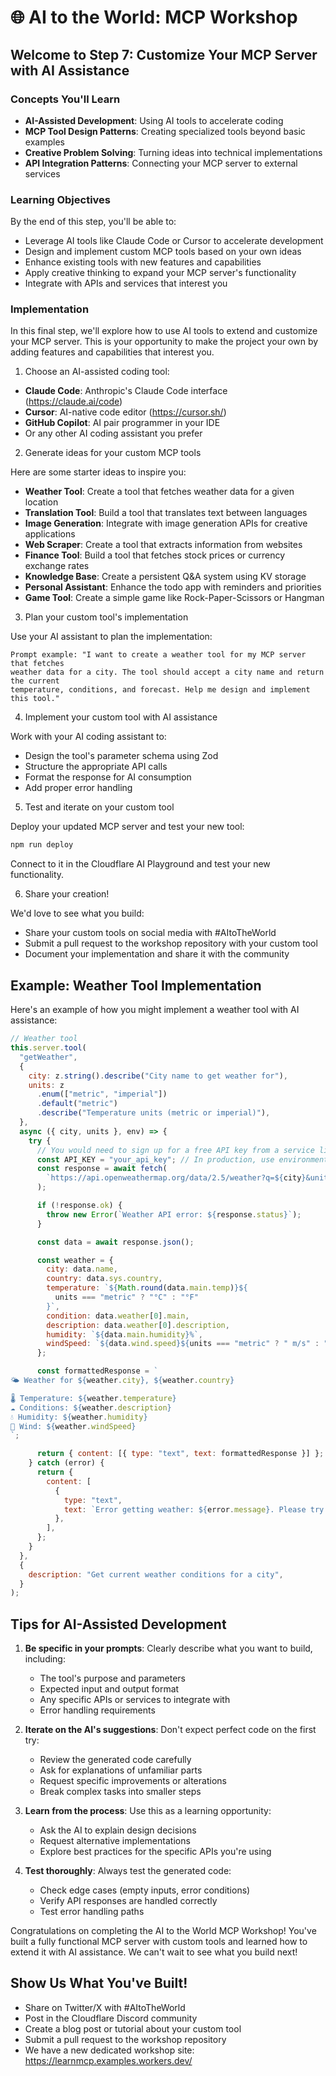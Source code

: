 # 🌐 AI to the World: MCP Workshop

## Welcome to Step 7: Customize Your MCP Server with AI Assistance

### Concepts You'll Learn

- **AI-Assisted Development**: Using AI tools to accelerate coding
- **MCP Tool Design Patterns**: Creating specialized tools beyond basic examples
- **Creative Problem Solving**: Turning ideas into technical implementations
- **API Integration Patterns**: Connecting your MCP server to external services

### Learning Objectives

By the end of this step, you'll be able to:

- Leverage AI tools like Claude Code or Cursor to accelerate development
- Design and implement custom MCP tools based on your own ideas
- Enhance existing tools with new features and capabilities
- Apply creative thinking to expand your MCP server's functionality
- Integrate with APIs and services that interest you

### Implementation

In this final step, we'll explore how to use AI tools to extend and customize your MCP server. This is your opportunity to make the project your own by adding features and capabilities that interest you.

1. Choose an AI-assisted coding tool:

- **Claude Code**: Anthropic's Claude Code interface (https://claude.ai/code)
- **Cursor**: AI-native code editor (https://cursor.sh/)
- **GitHub Copilot**: AI pair programmer in your IDE
- Or any other AI coding assistant you prefer

2. Generate ideas for your custom MCP tools

Here are some starter ideas to inspire you:

- **Weather Tool**: Create a tool that fetches weather data for a given location
- **Translation Tool**: Build a tool that translates text between languages
- **Image Generation**: Integrate with image generation APIs for creative applications
- **Web Scraper**: Create a tool that extracts information from websites
- **Finance Tool**: Build a tool that fetches stock prices or currency exchange rates
- **Knowledge Base**: Create a persistent Q&A system using KV storage
- **Personal Assistant**: Enhance the todo app with reminders and priorities
- **Game Tool**: Create a simple game like Rock-Paper-Scissors or Hangman

3. Plan your custom tool's implementation

Use your AI assistant to plan the implementation:

```
Prompt example: "I want to create a weather tool for my MCP server that fetches
weather data for a city. The tool should accept a city name and return the current
temperature, conditions, and forecast. Help me design and implement this tool."
```

4. Implement your custom tool with AI assistance

Work with your AI coding assistant to:

- Design the tool's parameter schema using Zod
- Structure the appropriate API calls
- Format the response for AI consumption
- Add proper error handling

5. Test and iterate on your custom tool

Deploy your updated MCP server and test your new tool:

```bash
npm run deploy
```

Connect to it in the Cloudflare AI Playground and test your new functionality.

6. Share your creation!

We'd love to see what you build:

- Share your custom tools on social media with #AItoTheWorld
- Submit a pull request to the workshop repository with your custom tool
- Document your implementation and share it with the community

## Example: Weather Tool Implementation

Here's an example of how you might implement a weather tool with AI assistance:

```javascript
// Weather tool
this.server.tool(
  "getWeather",
  {
    city: z.string().describe("City name to get weather for"),
    units: z
      .enum(["metric", "imperial"])
      .default("metric")
      .describe("Temperature units (metric or imperial)"),
  },
  async ({ city, units }, env) => {
    try {
      // You would need to sign up for a free API key from a service like OpenWeatherMap
      const API_KEY = "your_api_key"; // In production, use environment variables or secrets
      const response = await fetch(
        `https://api.openweathermap.org/data/2.5/weather?q=${city}&units=${units}&appid=${API_KEY}`
      );

      if (!response.ok) {
        throw new Error(`Weather API error: ${response.status}`);
      }

      const data = await response.json();

      const weather = {
        city: data.name,
        country: data.sys.country,
        temperature: `${Math.round(data.main.temp)}${
          units === "metric" ? "°C" : "°F"
        }`,
        condition: data.weather[0].main,
        description: data.weather[0].description,
        humidity: `${data.main.humidity}%`,
        windSpeed: `${data.wind.speed}${units === "metric" ? " m/s" : " mph"}`,
      };

      const formattedResponse = `
🌤️ Weather for ${weather.city}, ${weather.country}

🌡️ Temperature: ${weather.temperature}
☁️ Conditions: ${weather.description}
💧 Humidity: ${weather.humidity}
💨 Wind: ${weather.windSpeed}
`;

      return { content: [{ type: "text", text: formattedResponse }] };
    } catch (error) {
      return {
        content: [
          {
            type: "text",
            text: `Error getting weather: ${error.message}. Please try a different city.`,
          },
        ],
      };
    }
  },
  {
    description: "Get current weather conditions for a city",
  }
);
```

## Tips for AI-Assisted Development

1. **Be specific in your prompts**: Clearly describe what you want to build, including:

   - The tool's purpose and parameters
   - Expected input and output format
   - Any specific APIs or services to integrate with
   - Error handling requirements

2. **Iterate on the AI's suggestions**: Don't expect perfect code on the first try:

   - Review the generated code carefully
   - Ask for explanations of unfamiliar parts
   - Request specific improvements or alterations
   - Break complex tasks into smaller steps

3. **Learn from the process**: Use this as a learning opportunity:

   - Ask the AI to explain design decisions
   - Request alternative implementations
   - Explore best practices for the specific APIs you're using

4. **Test thoroughly**: Always test the generated code:
   - Check edge cases (empty inputs, error conditions)
   - Verify API responses are handled correctly
   - Test error handling paths

Congratulations on completing the AI to the World MCP Workshop! You've built a fully functional MCP server with custom tools and learned how to extend it with AI assistance. We can't wait to see what you build next!

## Show Us What You've Built!

- Share on Twitter/X with #AItoTheWorld
- Post in the Cloudflare Discord community
- Create a blog post or tutorial about your custom tool
- Submit a pull request to the workshop repository
- We have a new dedicated workshop site: https://learnmcp.examples.workers.dev/

